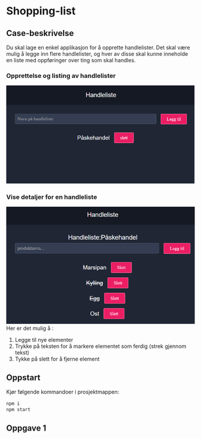 # Shopping-list

## Case-beskrivelse

Du skal lage en enkel applikasjon for å opprette handlelister. Det skal være mulig å legge inn flere handlelister, og hver av disse skal kunne inneholde en liste med oppføringer over ting som skal handles.

### Opprettelse og listing av handlelister
![Screenshot](handleliste.png)

### Vise detaljer for en handleliste
![Screenshot](handleliste2.png)
Her er det mulig å :
1. Legge til nye elementer
2. Trykke på teksten for å markere elementet som ferdig (strek gjennom tekst)
3. Tykke på slett for å fjerne element

## Oppstart

Kjør følgende kommandoer i prosjektmappen:

```
npm i
npm start
```

## Oppgave 1

